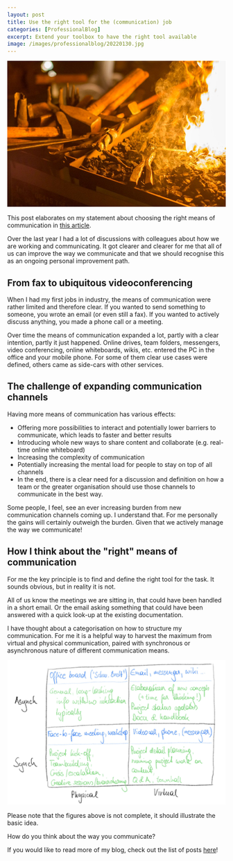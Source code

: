 ```yaml
---
layout: post
title: Use the right tool for the (communication) job
categories: [ProfessionalBlog]
excerpt: Extend your toolbox to have the right tool available
image: /images/professionalblog/20220130.jpg
---
```


![Jakob’s Professional blog](../images/professionalblog/20220130.jpg)

This post elaborates on my statement about choosing the right means of communication in [this article](../how_to_deal_with_remote_and_remote-only_work_settings).

Over the last year I had a lot of discussions with colleagues about how we are working and communicating. It got clearer and clearer for me that all of us can improve the way we communicate and that we should recognise this as an ongoing personal improvement path.

## From fax to ubiquitous videoconferencing

When I had my first jobs in industry, the means of communication were rather limited and therefore clear. If you wanted to send something to someone, you wrote an email (or even still a fax). If you wanted to actively discuss anything, you made a phone call or a meeting.

Over time the means of communication expanded a lot, partly with a clear intention, partly it just happened. Online drives, team folders, messengers, video conferencing, online whiteboards, wikis, etc. entered the PC in the office and your mobile phone. For some of them clear use cases were defined, others came as side-cars with other services.

## The challenge of expanding communication channels

Having more means of communication has various effects:

- Offering more possibilities to interact and potentially lower barriers to communicate, which leads to faster and better results
- Introducing whole new ways to share content and collaborate (e.g. real-time online whiteboard)
- Increasing the complexity of communication
- Potentially increasing the mental load for people to stay on top of all channels
- In the end, there is a clear need for a discussion and definition on how a team or the greater organisation should use those channels to communicate in the best way.

Some people, I feel, see an ever increasing burden from new communication channels coming up. I understand that. For me personally the gains will certainly outweigh the burden. Given that we actively manage the way we communicate!

## How I think about the "right" means of communication

For me the key principle is to find and define the right tool for the task. It sounds obvious, but in reality it is not.

All of us know the meetings we are sitting in, that could have been handled in a short email. Or the email asking something that could have been answered with a quick look-up at the existing documentation.

I have thought about a categorisation on how to structure my communication. For me it is a helpful way to harvest the maximum from virtual and physical communication, paired with synchronous or asynchronous nature of different communication means.

![Views on a data set](../images/professionalblog/20220130_1.jpg)


Please note that the figures above is not complete, it should illustrate the basic idea.

How do you think about the way you communicate? 


If you would like to read more of my blog, check out the list of posts [here](../welcome_to_jakobs_professional_blog)!